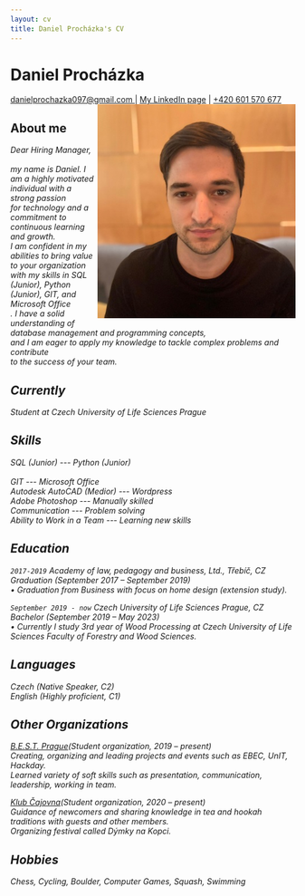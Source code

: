```yaml
---
layout: cv
title: Daniel Procházka's CV
---
```

# Daniel Procházka

<div id="webaddress">
<a href="danielprochazka097@gmail.com">danielprochazka097@gmail.com </a>
| <a href="https://www.linkedin.com/in/daniel-procházka-450a5722a/">My LinkedIn page</a>
    | <a href="+420 601 570 677">+420 601 570 677 </a>
</div>

<!--images\Dan CV web.jpg  my photo -->
<img src="images\Dan CV web.jpg" align="right">

<!--<!DOCTYPE html>
<html>
 
<head>
    <title>
        HTML img align Attribute
    </title>
</head>
 
<body>
    <h1>Dan CV web</h1>
    <img src=
        "images\Dan CV web.jpg"
        alt="Daniel Procházka"
            align="right"> 
</body>
</html>
-->
## About me
<i>Dear Hiring Manager, <br>
<br>
<i>my name is Daniel. I am a highly motivated individual with a strong passion <br>
<i>for technology and a commitment to continuous learning and growth. <br>
<i>I am confident in my abilities to bring value to your organization <br>
<i>with my skills in SQL (Junior), Python (Junior), GIT, and Microsoft Office <br>.
<i>I have a solid understanding of database management and programming concepts,<br> 
<i>and I am eager to apply my knowledge to tackle complex problems and contribute <br>
<i>to the success of your team.


## Currently

Student at Czech University of Life Sciences Prague

## Skills 
SQL (Junior) --- Python (Junior)<br>	
GIT --- Microsoft Office<br> 
Autodesk AutoCAD (Medior) --- Wordpress<br>
Adobe Photoshop --- Manually skilled<br>
Communication --- Problem solving<br> 
Ability to Work in a Team --- Learning new skills<br> 



## Education

`2017-2019`
<i>Academy of law, pedagogy and business, Ltd., Třebíč, CZ
<i>Graduation (September 2017 – September 2019)<br> 
<i>•	Graduation from Business with focus on home design (extension study).

`September 2019 - now`
<i>Czech University of Life Sciences Prague, CZ
<i>Bachelor (September 2019 – May 2023)<br> 
<i>•	Currently I study 3rd year of Wood Processing at Czech University of Life Sciences Faculty of Forestry and Wood Sciences.

## Languages
Czech (Native Speaker, C2)<br> 
English (Highly proficient, C1)<br>
	

## Other Organizations


[B.E.S.T. Prague](https://bestprague.cz/)(Student organization, 2019 – present)<br> 
    Creating, organizing and leading projects and events such as EBEC, UnIT, Hackday.<br> 
    Learned variety of soft skills such as presentation, communication, leadership, working in team.<br> 

[Klub Čajovna](https://www.facebook.com/KlubCajovna)(Student organization, 2020 – present)<br> 
    Guidance of newcomers and sharing knowledge in tea and hookah traditions with guests and other members.<br> 
    Organizing festival called Dýmky na Kopci.


## Hobbies
Chess, Cycling, Boulder, Computer Games, Squash, Swimming


<!-- ### Footer

Last updated: February 03 2022 -->


